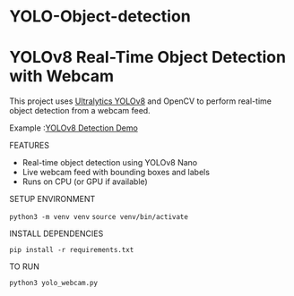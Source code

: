# YOLO-Object-detection

# YOLOv8 Real-Time Object Detection with Webcam

This project uses [Ultralytics YOLOv8](https://github.com/ultralytics/ultralytics) and OpenCV to perform real-time object detection from a webcam feed.

Example :[YOLOv8 Detection Demo](https://github.com/ultralytics/assets/raw/main/yolov8/example-output.jpg)

FEATURES

- Real-time object detection using YOLOv8 Nano 
- Live webcam feed with bounding boxes and labels
- Runs on CPU (or GPU if available)

SETUP ENVIRONMENT

```python3 -m venv venv```
```source venv/bin/activate```

INSTALL DEPENDENCIES

```pip install -r requirements.txt```

TO RUN

```python3 yolo_webcam.py```

